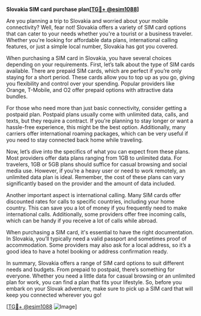 **Slovakia SIM card purchase plan[[TG💪+ @esim1088](https://t.me/s/esim1088)]**

Are you planning a trip to Slovakia and worried about your mobile connectivity? Well, fear not! Slovakia offers a variety of SIM card options that can cater to your needs whether you're a tourist or a business traveler. Whether you're looking for affordable data plans, international calling features, or just a simple local number, Slovakia has got you covered.

When purchasing a SIM card in Slovakia, you have several choices depending on your requirements. First, let’s talk about the type of SIM cards available. There are prepaid SIM cards, which are perfect if you’re only staying for a short period. These cards allow you to top up as you go, giving you flexibility and control over your spending. Popular providers like Orange, T-Mobile, and O2 offer prepaid options with attractive data bundles.

For those who need more than just basic connectivity, consider getting a postpaid plan. Postpaid plans usually come with unlimited data, calls, and texts, but they require a contract. If you're planning to stay longer or want a hassle-free experience, this might be the best option. Additionally, many carriers offer international roaming packages, which can be very useful if you need to stay connected back home while traveling.

Now, let’s dive into the specifics of what you can expect from these plans. Most providers offer data plans ranging from 1GB to unlimited data. For travelers, 1GB or 5GB plans should suffice for casual browsing and social media use. However, if you’re a heavy user or need to work remotely, an unlimited data plan is ideal. Remember, the cost of these plans can vary significantly based on the provider and the amount of data included.

Another important aspect is international calling. Many SIM cards offer discounted rates for calls to specific countries, including your home country. This can save you a lot of money if you frequently need to make international calls. Additionally, some providers offer free incoming calls, which can be handy if you receive a lot of calls while abroad.

When purchasing a SIM card, it's essential to have the right documentation. In Slovakia, you’ll typically need a valid passport and sometimes proof of accommodation. Some providers may also ask for a local address, so it’s a good idea to have a hotel booking or address confirmation ready.

In summary, Slovakia offers a range of SIM card options to suit different needs and budgets. From prepaid to postpaid, there’s something for everyone. Whether you need a little data for casual browsing or an unlimited plan for work, you can find a plan that fits your lifestyle. So, before you embark on your Slovak adventure, make sure to pick up a SIM card that will keep you connected wherever you go!

[[TG💪+ @esim1088](https://t.me/s/esim1088) ![Image](https://i.postimg.cc/Y0z9fWf4/image.png)]